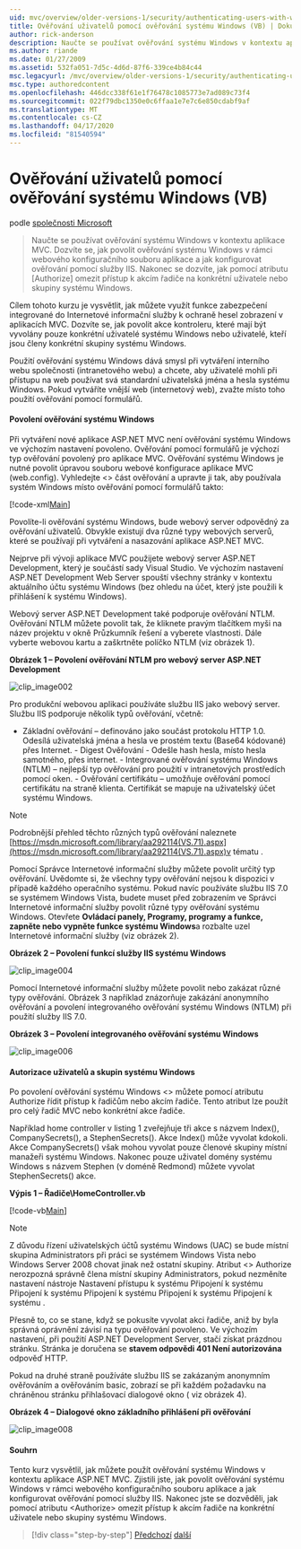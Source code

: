 ```yaml
---
uid: mvc/overview/older-versions-1/security/authenticating-users-with-windows-authentication-vb
title: Ověřování uživatelů pomocí ověřování systému Windows (VB) | Dokumenty společnosti Microsoft
author: rick-anderson
description: Naučte se používat ověřování systému Windows v kontextu aplikace MVC. Dozvíte se, jak povolit ověřování systému Windows v rámci webové aplikace co ...
ms.author: riande
ms.date: 01/27/2009
ms.assetid: 532fa051-7d5c-4d6d-87f6-339ce4b84c44
msc.legacyurl: /mvc/overview/older-versions-1/security/authenticating-users-with-windows-authentication-vb
msc.type: authoredcontent
ms.openlocfilehash: 446dcc338f61e1f76478c1085773e7ad089c73f4
ms.sourcegitcommit: 022f79dbc1350e0c6ffaa1e7e7c6e850cdabf9af
ms.translationtype: MT
ms.contentlocale: cs-CZ
ms.lasthandoff: 04/17/2020
ms.locfileid: "81540594"
---
```

# <a name="authenticating-users-with-windows-authentication-vb"></a>Ověřování uživatelů pomocí ověřování systému Windows (VB)

podle [společnosti Microsoft](https://github.com/microsoft)

> Naučte se používat ověřování systému Windows v kontextu aplikace MVC. Dozvíte se, jak povolit ověřování systému Windows v rámci webového konfiguračního souboru aplikace a jak konfigurovat ověřování pomocí služby IIS. Nakonec se dozvíte, jak pomocí atributu [Authorize] omezit přístup k akcím řadiče na konkrétní uživatele nebo skupiny systému Windows.

Cílem tohoto kurzu je vysvětlit, jak můžete využít funkce zabezpečení integrované do Internetové informační služby k ochraně hesel zobrazení v aplikacích MVC. Dozvíte se, jak povolit akce kontroleru, které mají být vyvolány pouze konkrétní uživatelé systému Windows nebo uživatelé, kteří jsou členy konkrétní skupiny systému Windows.

Použití ověřování systému Windows dává smysl při vytváření interního webu společnosti (intranetového webu) a chcete, aby uživatelé mohli při přístupu na web používat svá standardní uživatelská jména a hesla systému Windows. Pokud vytváříte vnější web (internetový web), zvažte místo toho použití ověřování pomocí formulářů.

#### <a name="enabling-windows-authentication"></a>Povolení ověřování systému Windows

Při vytváření nové aplikace ASP.NET MVC není ověřování systému Windows ve výchozím nastavení povoleno. Ověřování pomocí formulářů je výchozí typ ověřování povolený pro aplikace MVC. Ověřování systému Windows je nutné povolit úpravou souboru webové konfigurace aplikace MVC (web.config). Vyhledejte &lt;&gt; část ověřování a upravte ji tak, aby používala systém Windows místo ověřování pomocí formulářů takto:

[!code-xml[Main](authenticating-users-with-windows-authentication-vb/samples/sample1.xml)]

Povolíte-li ověřování systému Windows, bude webový server odpovědný za ověřování uživatelů. Obvykle existují dva různé typy webových serverů, které se používají při vytváření a nasazování aplikace ASP.NET MVC.

Nejprve při vývoji aplikace MVC použijete webový server ASP.NET Development, který je součástí sady Visual Studio. Ve výchozím nastavení ASP.NET Development Web Server spouští všechny stránky v kontextu aktuálního účtu systému Windows (bez ohledu na účet, který jste použili k přihlášení k systému Windows).

Webový server ASP.NET Development také podporuje ověřování NTLM. Ověřování NTLM můžete povolit tak, že kliknete pravým tlačítkem myši na název projektu v okně Průzkumník řešení a vyberete vlastnosti. Dále vyberte webovou kartu a zaškrtněte políčko NTLM (viz obrázek 1).

**Obrázek 1 – Povolení ověřování NTLM pro webový server ASP.NET Development**

![clip_image002](authenticating-users-with-windows-authentication-vb/_static/image1.jpg)

Pro produkční webovou aplikaci používáte službu IIS jako webový server. Službu IIS podporuje několik typů ověřování, včetně:

- Základní ověřování – definováno jako součást protokolu HTTP 1.0. Odesílá uživatelská jména a hesla ve prostém textu (Base64 kódované) přes Internet. - Digest Ověřování - Odešle hash hesla, místo hesla samotného, přes internet. - Integrované ověřování systému Windows (NTLM) – nejlepší typ ověřování pro použití v intranetových prostředích pomocí oken. - Ověřování certifikátu – umožňuje ověřování pomocí certifikátu na straně klienta. Certifikát se mapuje na uživatelský účet systému Windows.

> [!NOTE] 
> 
> Podrobnější přehled těchto různých typů ověřování naleznete [https://msdn.microsoft.com/library/aa292114(VS.71).aspx](https://msdn.microsoft.com/library/aa292114(VS.71).aspx)v tématu .

Pomocí Správce Internetové informační služby můžete povolit určitý typ ověřování. Uvědomte si, že všechny typy ověřování nejsou k dispozici v případě každého operačního systému. Pokud navíc používáte službu IIS 7.0 se systémem Windows Vista, budete muset před zobrazením ve Správci Internetové informační služby povolit různé typy ověřování systému Windows. Otevřete **Ovládací panely, Programy, programy a funkce, zapněte nebo vypněte funkce systému Windows**a rozbalte uzel Internetové informační služby (viz obrázek 2).

**Obrázek 2 – Povolení funkcí služby IIS systému Windows**

![clip_image004](authenticating-users-with-windows-authentication-vb/_static/image2.jpg)

Pomocí Internetové informační služby můžete povolit nebo zakázat různé typy ověřování. Obrázek 3 například znázorňuje zakázání anonymního ověřování a povolení integrovaného ověřování systému Windows (NTLM) při použití služby IIS 7.0.

**Obrázek 3 – Povolení integrovaného ověřování systému Windows**

![clip_image006](authenticating-users-with-windows-authentication-vb/_static/image3.jpg)

#### <a name="authorizing-windows-users-and-groups"></a>Autorizace uživatelů a skupin systému Windows

Po povolení ověřování systému Windows &lt;&gt; můžete pomocí atributu Authorize řídit přístup k řadičům nebo akcím řadiče. Tento atribut lze použít pro celý řadič MVC nebo konkrétní akce řadiče.

Například home controller v listing 1 zveřejňuje tři akce s názvem Index(), CompanySecrets(), a StephenSecrets(). Akce Index() může vyvolat kdokoli. Akce CompanySecrets() však mohou vyvolat pouze členové skupiny místní manažeři systému Windows. Nakonec pouze uživatel domény systému Windows s názvem Stephen (v doméně Redmond) můžete vyvolat StephenSecrets() akce.

**Výpis 1 – Řadiče\HomeController.vb**

[!code-vb[Main](authenticating-users-with-windows-authentication-vb/samples/sample2.vb)]

> [!NOTE]
> Z důvodu řízení uživatelských účtů systému Windows (UAC) se bude místní skupina Administrators při práci se systémem Windows Vista nebo Windows Server 2008 chovat jinak než ostatní skupiny. Atribut &lt;&gt; Authorize nerozpozná správně člena místní skupiny Administrators, pokud nezměníte nastavení nástroje Nastavení přístupu k systému Připojení k systému Připojení k systému Připojení k systému Připojení k systému Připojení k systému .

Přesně to, co se stane, když se pokusíte vyvolat akci řadiče, aniž by byla správná oprávnění závisí na typu ověřování povoleno. Ve výchozím nastavení, při použití ASP.NET Development Server, stačí získat prázdnou stránku. Stránka je doručena se **stavem odpovědi 401 Není autorizována** odpověď HTTP.

Pokud na druhé straně používáte službu IIS se zakázaným anonymním ověřováním a ověřováním basic, zobrazí se při každém požadavku na chráněnou stránku přihlašovací dialogové okno ( viz obrázek 4).

**Obrázek 4 – Dialogové okno základního přihlášení při ověřování**

![clip_image008](authenticating-users-with-windows-authentication-vb/_static/image4.jpg)

#### <a name="summary"></a>Souhrn

Tento kurz vysvětlil, jak můžete použít ověřování systému Windows v kontextu aplikace ASP.NET MVC. Zjistili jste, jak povolit ověřování systému Windows v rámci webového konfiguračního souboru aplikace a jak konfigurovat ověřování pomocí služby IIS. Nakonec jste se dozvěděli, jak pomocí atributu &lt;Authorize&gt; omezit přístup k akcím řadiče na konkrétní uživatele nebo skupiny systému Windows.

> [!div class="step-by-step"]
> [Předchozí](authenticating-users-with-forms-authentication-vb.md)
> [další](preventing-javascript-injection-attacks-vb.md)
